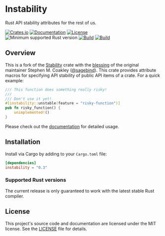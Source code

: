 # Instability

Rust API stability attributes for the rest of us.

[![Crates.io](https://img.shields.io/crates/v/instability.svg)](https://crates.io/crates/instability)
[![Documentation](https://docs.rs/instability/badge.svg)][documentation]
[![License](https://img.shields.io/badge/license-MIT-blue.svg)](LICENSE.md)
![Minimum supported Rust version](https://img.shields.io/badge/rustc-1.63+-yellow.svg)
[![Build](https://github.com/ratatui-org/instability/workflows/Check/badge.svg)](https://github.com/ratatui-org/instability/actions)
[![Build](https://github.com/ratatui-org/instability/workflows/Test/badge.svg)](https://github.com/ratatui-org/instability/actions)

## Overview

This is a fork of the [Stability](https://crates.io/crates/stability) crate with the
[blessing](https://github.com/sagebind/stability/issues/12) of the original maintainer Stephen M.
Coakley ([@sagebind](https://github.com/sagebind)). This crate provides attribute macros for
specifying API stability of public API items of a crate. For a quick example:

```rust
/// This function does something really risky!
///
/// Don't use it yet!
#[instability::unstable(feature = "risky-function")]
pub fn risky_function() {
    unimplemented!()
}
```

Please check out the [documentation] for detailed usage.

## Installation

Install via Cargo by adding to your `Cargo.toml` file:

```toml
[dependencies]
instability = "0.3"
```

### Supported Rust versions

The current release is only guaranteed to work with the latest stable Rust compiler.

## License

This project's source code and documentation are licensed under the MIT license. See the [LICENSE](LICENSE.md) file for details.

[documentation]: https://docs.rs/instability
